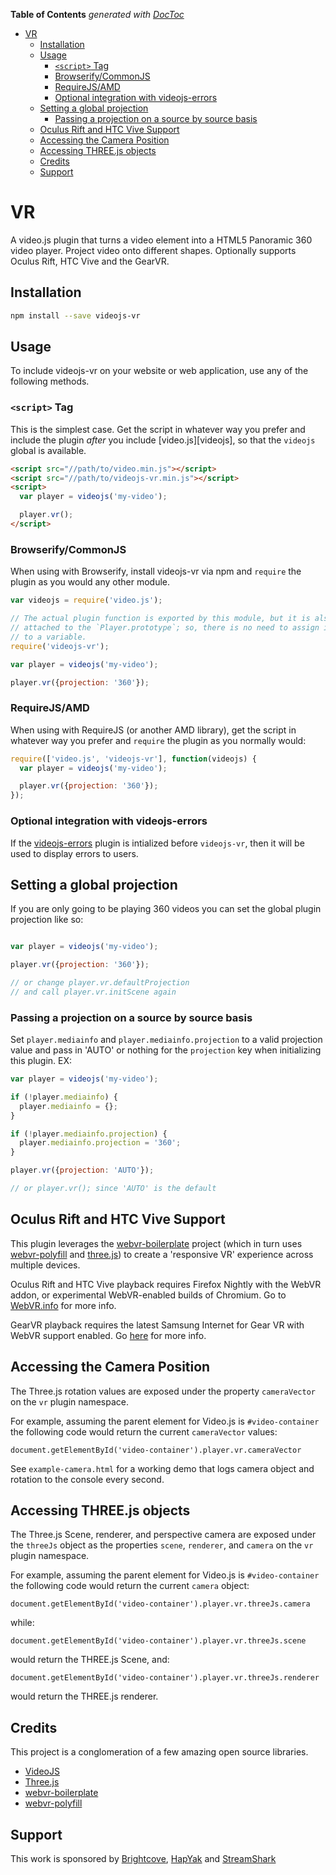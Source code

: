 <!-- START doctoc generated TOC please keep comment here to allow auto update -->
<!-- DON'T EDIT THIS SECTION, INSTEAD RE-RUN doctoc TO UPDATE -->
**Table of Contents**  *generated with [DocToc](https://github.com/thlorenz/doctoc)*

- [VR](#vr)
  - [Installation](#installation)
  - [Usage](#usage)
    - [`<script>` Tag](#script-tag)
    - [Browserify/CommonJS](#browserifycommonjs)
    - [RequireJS/AMD](#requirejsamd)
    - [Optional integration with videojs-errors](#optional-integration-with-videojs-errors)
  - [Setting a global projection](#setting-a-global-projection)
    - [Passing a projection on a source by source basis](#passing-a-projection-on-a-source-by-source-basis)
  - [Oculus Rift and HTC Vive Support](#oculus-rift-and-htc-vive-support)
  - [Accessing the Camera Position](#accessing-the-camera-position)
  - [Accessing THREE.js objects](#accessing-threejs-objects)
  - [Credits](#credits)
  - [Support](#support)

<!-- END doctoc generated TOC please keep comment here to allow auto update -->


# VR

A video.js plugin that turns a video element into a HTML5 Panoramic 360 video player. Project video onto different shapes. Optionally supports Oculus Rift, HTC Vive and the GearVR.

## Installation

```sh
npm install --save videojs-vr
```

## Usage

To include videojs-vr on your website or web application, use any of the following methods.

### `<script>` Tag

This is the simplest case. Get the script in whatever way you prefer and include the plugin _after_ you include [video.js][videojs], so that the `videojs` global is available.

```html
<script src="//path/to/video.min.js"></script>
<script src="//path/to/videojs-vr.min.js"></script>
<script>
  var player = videojs('my-video');

  player.vr();
</script>
```

### Browserify/CommonJS

When using with Browserify, install videojs-vr via npm and `require` the plugin as you would any other module.

```js
var videojs = require('video.js');

// The actual plugin function is exported by this module, but it is also
// attached to the `Player.prototype`; so, there is no need to assign it
// to a variable.
require('videojs-vr');

var player = videojs('my-video');

player.vr({projection: '360'});
```

### RequireJS/AMD

When using with RequireJS (or another AMD library), get the script in whatever way you prefer and `require` the plugin as you normally would:

```js
require(['video.js', 'videojs-vr'], function(videojs) {
  var player = videojs('my-video');

  player.vr({projection: '360'});
});
```

### Optional integration with videojs-errors
If the [videojs-errors](https://github.com/brightcove/videojs-errors) plugin is intialized before `videojs-vr`, then it will be used to display errors to users.

## Setting a global projection
If you are only going to be playing 360 videos you can set the global plugin projection like so:

```js

var player = videojs('my-video');

player.vr({projection: '360'});

// or change player.vr.defaultProjection
// and call player.vr.initScene again

```

### Passing a projection on a source by source basis
Set `player.mediainfo` and `player.mediainfo.projection` to a valid projection value and pass in 'AUTO' or nothing for the `projection` key when initializing this plugin.
EX:
```js
var player = videojs('my-video');

if (!player.mediainfo) {
  player.mediainfo = {};
}

if (!player.mediainfo.projection) {
  player.mediainfo.projection = '360';
}

player.vr({projection: 'AUTO'});

// or player.vr(); since 'AUTO' is the default
```

## Oculus Rift and HTC Vive Support
This plugin leverages the [webvr-boilerplate](https://github.com/borismus/webvr-boilerplate) project (which in turn uses [webvr-polyfill](https://github.com/borismus/webvr-polyfill) and [three.js](https://github.com/mrdoob/three.js)) to create a 'responsive VR' experience across multiple devices.

Oculus Rift and HTC Vive playback requires Firefox Nightly with the WebVR addon, or experimental WebVR-enabled builds of Chromium. Go to [WebVR.info](http://www.webvr.info) for more info.

GearVR playback requires the latest Samsung Internet for Gear VR with WebVR support enabled. Go [here](https://webvr.rocks/samsung_internet) for more info.

## Accessing the Camera Position
The Three.js rotation values are exposed under the property `cameraVector` on the `vr` plugin namespace.

For example, assuming the parent element for Video.js is `#video-container` the following code would return the current `cameraVector` values:

    document.getElementById('video-container').player.vr.cameraVector

See `example-camera.html` for a working demo that logs camera object and rotation to the console every second.

## Accessing THREE.js objects
The Three.js Scene, renderer, and perspective camera are exposed under the `threeJs` object as the properties `scene`, `renderer`, and `camera` on the `vr` plugin namespace.

For example, assuming the parent element for Video.js is `#video-container` the following code would return the current `camera` object:

    document.getElementById('video-container').player.vr.threeJs.camera

 while:

    document.getElementById('video-container').player.vr.threeJs.scene

 would return the THREE.js Scene, and:

    document.getElementById('video-container').player.vr.threeJs.renderer

 would return the THREE.js renderer.


## Credits ##

This project is a conglomeration of a few amazing open source libraries.

* [VideoJS](http://www.videojs.com)
* [Three.js](http://threejs.org)
* [webvr-boilerplate](https://github.com/borismus/webvr-boilerplate)
* [webvr-polyfill](https://github.com/borismus/webvr-polyfill)

## Support ##
This work is sponsored by [Brightcove](https://www.brightcove.com), [HapYak](http://corp.hapyak.com/) and [StreamShark](https://streamshark.io)
